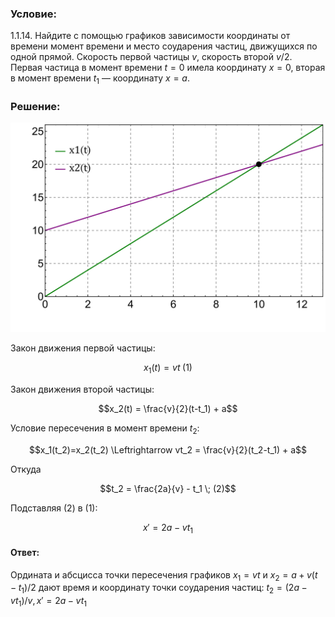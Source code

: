 ###  Условие: 

$1.1.14.$ Найдите с помощью графиков зависимости координаты от времени момент времени и место соударения частиц, движущихся по одной прямой. Скорость первой частицы $v$, скорость второй $v/2$. Первая частица в момент времени $t = 0$ имела координату $x = 0$, вторая в момент времени $t_{1}$ — координату $x = a.$ 

###  Решение: 

![|1000x1000, 400](../../img/1.1.14/graph.svg)

Закон движения первой частицы: 

$$x_1(t) = vt \; (1)$$

Закон движения второй частицы: 

$$x_2(t) = \frac{v}{2}(t-t_1) + a$$

Условие пересечения в момент времени $t_2$: 

$$x_1(t_2)=x_2(t_2) \Leftrightarrow vt_2 = \frac{v}{2}(t_2-t_1) + a$$

Откуда 

$$t_2 = \frac{2a}{v} - t_1 \; (2)$$

Подставляя $(2)$ в $(1)$: 

$${x}' = 2a - vt_1$$

####  Ответ: 

Ордината и абсцисса точки пересечения графиков $x_{1} = vt$ и $x_{2} = a + v(t − t_{1})/2$ дают время и координату точки соударения частиц: $t_2 = (2a − vt_{1})/v, \, {x}' = 2a − vt_{1}$ 
